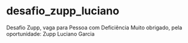 # desafio_zupp_luciano
Desafio Zupp, vaga para Pessoa com Deficiência
Muito obrigado, pela oportunidade: Zupp
Luciano Garcia